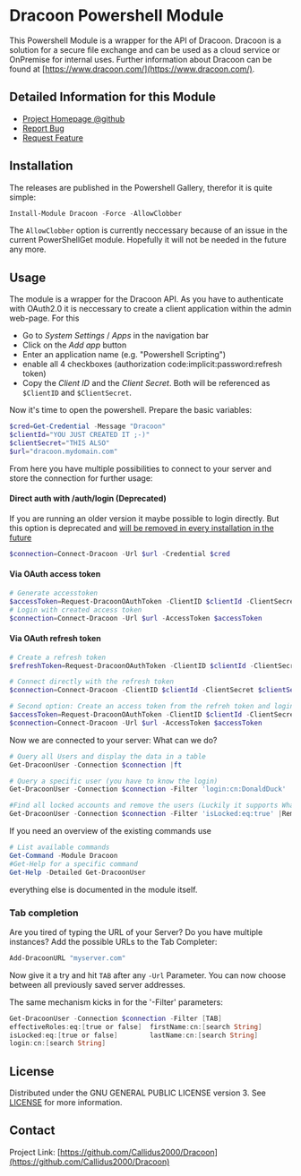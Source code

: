 ﻿#  Dracoon Powershell Module

This Powershell Module is a wrapper for the API of Dracoon. Dracoon is a
solution for a secure file exchange and can be used as a cloud service or OnPremise for internal uses. Further information about Dracoon can be found at [https://www.dracoon.com/](https://www.dracoon.com/).
## Detailed Information for this Module
- [Project Homepage @github](https://github.com/Callidus2000/Dracoon)
- [Report Bug](https://github.com/Callidus2000/Dracoon/issues)
- [Request Feature](https://github.com/Callidus2000/Dracoon/issues)

## Installation

The releases are published in the Powershell Gallery, therefor it is quite simple:
  ```powershell
  Install-Module Dracoon -Force -AllowClobber
  ```
The `AllowClobber` option is currently neccessary because of an issue in the current PowerShellGet module. Hopefully it will not be needed in the future any more.

## Usage

The module is a wrapper for the Dracoon API. As you have to authenticate with OAuth2.0 it is neccessary to create a client application within the admin web-page. For this
* Go to _System Settings_ / _Apps_ in the navigation bar
* Click on the _Add app_ button
* Enter an application name (e.g. "Powershell Scripting")
* enable all 4 checkboxes (authorization code:implicit:password:refresh token)
* Copy the _Client ID_ and the _Client Secret_. Both will be referenced as `$ClientID` and `$ClientSecret`.

Now it's time to open the powershell. Prepare the basic variables:
```powershell
$cred=Get-Credential -Message "Dracoon"
$clientId="YOU JUST CREATED IT ;-)"
$clientSecret="THIS ALSO"
$url="dracoon.mydomain.com"
```
From here you have multiple possibilities to connect to your server and store the connection for further usage:
#### Direct auth with /auth/login (**Deprecated**)
If you are running an older version it maybe possible to login directly. But this option is deprecated and [will be removed in every installation in the future](https://blog.dracoon.com/en/goodbye-x-sds-auth-token-hello-oauth-2.0)
```powershell
$connection=Connect-Dracoon -Url $url -Credential $cred
```
#### Via OAuth access token
```powershell
# Generate accesstoken
$accessToken=Request-DracoonOAuthToken -ClientID $clientId -ClientSecret $clientSecret -Url $url -Credential $cred -TokenType access
# Login with created access token
$connection=Connect-Dracoon -Url $url -AccessToken $accessToken
```
#### Via OAuth refresh token
```powershell
# Create a refresh token
$refreshToken=Request-DracoonOAuthToken -ClientID $clientId -ClientSecret $clientSecret -Credential $cred -url $url -TokenType refresh

# Connect directly with the refresh token
$connection=Connect-Dracoon -ClientID $clientId -ClientSecret $clientSecret -url $url -RefreshToken $refreshToken

# Second option: Create an access token from the refreh token and login with the access token.
$accessToken=Request-DracoonOAuthToken -ClientID $clientId -ClientSecret $clientSecret -Url $url -RefreshToken $refreshToken
$connection=Connect-Dracoon -Url $url -AccessToken $accessToken
```

Now we are connected to your server: What can we do? 
```powershell
# Query all Users and display the data in a table
Get-DracoonUser -Connection $connection |ft

# Query a specific user (you have to know the login)
Get-DracoonUser -Connection $connection -Filter 'login:cn:DonaldDuck'

#Find all locked accounts and remove the users (Luckily it supports WhatIf)
Get-DracoonUser -Connection $connection -Filter 'isLocked:eq:true' |Remove-DracoonUser -connection $connection -WhatIf 
```
If you need an overview of the existing commands use 
```powershell
# List available commands
Get-Command -Module Dracoon
#Get-Help for a specific command
Get-Help -Detailed Get-DracoonUser
```
everything else is documented in the module itself.

### Tab completion
Are you tired of typing the URL of your Server? Do you have multiple instances? Add the possible URLs to the Tab Completer:
```powershell
Add-DracoonURL "myserver.com"
```
Now give it a try and hit `TAB` after any `-Url` Parameter. You can now choose between all previously saved server addresses.

The same mechanism kicks in for the '-Filter' parameters:
```powershell
Get-DracoonUser -Connection $connection -Filter [TAB]
effectiveRoles:eq:[true or false]  firstName:cn:[search String]
isLocked:eq:[true or false]        lastName:cn:[search String]
login:cn:[search String]
```


## License

Distributed under the GNU GENERAL PUBLIC LICENSE version 3. See [LICENSE](https://raw.githubusercontent.com/Callidus2000/Dracoon/master/LICENSE) for more information.

## Contact

Project Link: [https://github.com/Callidus2000/Dracoon](https://github.com/Callidus2000/Dracoon)
